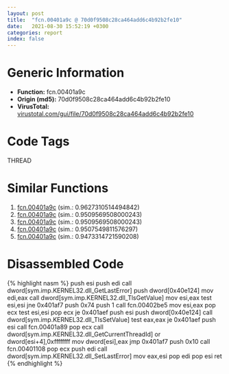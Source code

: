 ```yaml
---
layout: post
title:  "fcn.00401a9c @ 70d0f9508c28ca464add6c4b92b2fe10"
date:   2021-08-30 15:52:19 +0300
categories: report
index: false
---
```


# Generic Information
- **Function:** fcn.00401a9c
- **Origin (md5):** 70d0f9508c28ca464add6c4b92b2fe10
- **VirusTotal:** [virustotal.com/gui/file/70d0f9508c28ca464add6c4b92b2fe10][virustotal_ref]

# Code Tags
<span class="tag" id="THREAD">THREAD</span>


# Similar Functions

1. [fcn.00401a9c][similar_1_ref] (sim.: 0.9627310514494842)
2. [fcn.00401a9c][similar_2_ref] (sim.: 0.9509569508000243)
3. [fcn.00401a9c][similar_3_ref] (sim.: 0.9509569508000243)
4. [fcn.00401a9c][similar_4_ref] (sim.: 0.9507549811576297)
5. [fcn.00401a9c][similar_5_ref] (sim.: 0.9473314721590208)


# Disassembled Code

{% highlight nasm %}
push esi
push edi
call dword[sym.imp.KERNEL32.dll_GetLastError]
push dword[0x40e124]
mov edi,eax
call dword[sym.imp.KERNEL32.dll_TlsGetValue]
mov esi,eax
test esi,esi
jne 0x401af7
push 0x74
push 1
call fcn.00402be5
mov esi,eax
pop ecx
test esi,esi
pop ecx
je 0x401aef
push esi
push dword[0x40e124]
call dword[sym.imp.KERNEL32.dll_TlsSetValue]
test eax,eax
je 0x401aef
push esi
call fcn.00401a89
pop ecx
call dword[sym.imp.KERNEL32.dll_GetCurrentThreadId]
or dword[esi+4],0xffffffff
mov dword[esi],eax
jmp 0x401af7
push 0x10
call fcn.00401108
pop ecx
push edi
call dword[sym.imp.KERNEL32.dll_SetLastError]
mov eax,esi
pop edi
pop esi
ret 
{% endhighlight %}


[similar_1_ref]: /report/fcn.00401a9c@48bb9a03c360009e9463dfd5be4e0ca0
[similar_2_ref]: /report/fcn.00401a9c@a4c881ec637ee052cd701562caa1f256
[similar_3_ref]: /report/fcn.00401a9c@b5eea20048e4cae4d6d5cf217b3bf6aa
[similar_4_ref]: /report/fcn.00401a9c@431a39ae49e7f3690d1441154b3d7ad2
[similar_5_ref]: /report/fcn.00401a9c@ea9c1e2eeb951a8e6185c6674c228f98
[virustotal_ref]: https://www.virustotal.com/gui/file/70d0f9508c28ca464add6c4b92b2fe10